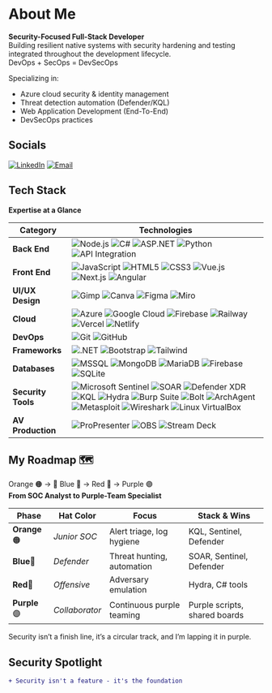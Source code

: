 # About Me
**Security-Focused Full-Stack Developer**  
Building resilient native systems with security hardening and testing integrated throughout the development lifecycle.  
DevOps + SecOps = DevSecOps

Specializing in:  
  - Azure cloud security & identity management  
  - Threat detection automation (Defender/KQL)  
  - Web Application Development (End-To-End)  
  - DevSecOps practices

## Socials
[![LinkedIn](https://img.shields.io/badge/LinkedIn-Connect-%230077B5?logo=linkedin   )](https://linkedin.com/in/mihlali-8934528-mabovula   ) 
[![Email](https://img.shields.io/badge/Email-Contact-%23D14836?logo=gmail   )](mailto:mihlalimabovula597@gmail.com)

## Tech Stack
**Expertise at a Glance**

| Category          | Technologies                                                                 |
|-------------------|------------------------------------------------------------------------------|
| **Back End**      | ![Node.js](https://img.shields.io/badge/-Node.js-339933?logo=nodedotjs   ) ![C#](https://img.shields.io/badge/-C%23-239120?logo=csharp   ) ![ASP.NET](https://img.shields.io/badge/-ASP.NET-512BD4?logo=dotnet   ) ![Python](https://img.shields.io/badge/-Python-3776AB?logo=python&logoColor=white   ) ![API Integration](https://img.shields.io/badge/-API%20Integration-FF6F00?logo=swagger   ) |
| **Front End**     | ![JavaScript](https://img.shields.io/badge/-JavaScript-F7DF1E?logo=javascript&logoColor=black   ) ![HTML5](https://img.shields.io/badge/-HTML5-E34F26?logo=html5   ) ![CSS3](https://img.shields.io/badge/-CSS3-1572B6?logo=css3   ) ![Vue.js](https://img.shields.io/badge/-Vue.js-4FC08D?logo=vuedotjs   ) ![Next.js](https://img.shields.io/badge/-Next.js-000000?logo=nextdotjs   ) ![Angular](https://img.shields.io/badge/-Angular-DD0031?logo=angular   ) |
| **UI/UX Design**  | ![Gimp](https://img.shields.io/badge/-GIMP-5C5543?logo=gimp ) ![Canva](https://img.shields.io/badge/-Canva-00C4CC?logo=canva ) ![Figma](https://img.shields.io/badge/-Figma-F24E1E?logo=figma ) ![Miro](https://img.shields.io/badge/-Miro-F2D522?logo=miro ) |
| **Cloud**         | ![Azure](https://img.shields.io/badge/-Azure-0078D4?logo=microsoftazure   ) ![Google Cloud](https://img.shields.io/badge/-GCP-4285F4?logo=googlecloud   ) ![Firebase](https://img.shields.io/badge/-Firebase-FFCA28?logo=firebase&logoColor=black   ) ![Railway](https://img.shields.io/badge/-Railway-0B0D0E?logo=railway  ) ![Vercel](https://img.shields.io/badge/-Vercel-000000?logo=vercel  ) ![Netlify](https://img.shields.io/badge/-Netlify-00C7B7?logo=netlify  ) |
| **DevOps**        | ![Git](https://img.shields.io/badge/-Git-F05032?logo=git   ) ![GitHub](https://img.shields.io/badge/-GitHub-181717?logo=github   ) |
| **Frameworks**    | ![.NET](https://img.shields.io/badge/-.NET-512BD4?logo=dotnet   ) ![Bootstrap](https://img.shields.io/badge/-Bootstrap-7952B3?logo=bootstrap   ) ![Tailwind](https://img.shields.io/badge/-Tailwind_CSS-38B2AC?logo=tailwind-css   ) |
| **Databases**     | ![MSSQL](https://img.shields.io/badge/-SQL%20Server-CC2927?logo=microsoftsqlserver   ) ![MongoDB](https://img.shields.io/badge/-MongoDB-47A248?logo=mongodb   ) ![MariaDB](https://img.shields.io/badge/-MariaDB-003545?logo=mariadb   ) ![Firebase](https://img.shields.io/badge/-Firebase-FFCA28?logo=firebase&logoColor=black   ) ![SQLite](https://img.shields.io/badge/-SQLite-003B57?logo=sqlite   ) |
| **Security Tools**| ![Microsoft Sentinel](https://img.shields.io/badge/-Microsoft_Sentinel-0078D4?logo=microsoft   ) ![SOAR](https://img.shields.io/badge/-SOAR-0078D4?logo=microsoft   ) ![Defender XDR](https://img.shields.io/badge/-Defender_XDR-0078D4?logo=microsoft   ) ![KQL](https://img.shields.io/badge/-KQL-0078D4?logo=microsoftazure   ) ![Hydra](https://img.shields.io/badge/-Hydra-2E8B57?logo=hackaday&logoColor=white   ) ![Burp Suite](https://img.shields.io/badge/-Burp_Suite-FF6633?logo=portswigger   ) ![Bolt](https://img.shields.io/badge/-Bolt-2E8B57?logo=bolt   ) ![ArchAgent](https://img.shields.io/badge/-ArchAgent-2E8B57?logo=archlinux   ) ![Metasploit](https://img.shields.io/badge/-Metasploit-EE0000?logo=metasploit ) ![Wireshark](https://img.shields.io/badge/-Wireshark-1679A7?logo=wireshark ) ![Linux VirtualBox](https://img.shields.io/badge/-VirtualBox-183A61?logo=virtualbox ) |
| **AV Production** | ![ProPresenter](https://img.shields.io/badge/-ProPresenter-1D4ED7?logo=propresenter ) ![OBS](https://img.shields.io/badge/-OBS-302E31?logo=obsstudio ) ![Stream Deck](https://img.shields.io/badge/-Stream_Deck-1E1E1E?logo=elgato ) |

## My Roadmap 🗺️
Orange 🟠 → 📍 Blue 🔵 → Red 🔴 → Purple 🟣  
**From SOC Analyst to Purple-Team Specialist**

| Phase | Hat Color | Focus | Stack & Wins |
|-------|-----------|-------|--------------|
| **Orange**🟠 | *Junior SOC* | Alert triage, log hygiene | KQL, Sentinel, Defender |
| **Blue**🔵 | *Defender* | Threat hunting, automation |  SOAR, Sentinel, Defender  |
| **Red**🔴 | *Offensive* | Adversary emulation |  Hydra, C# tools |
| **Purple**🟣 | *Collaborator* | Continuous purple teaming | Purple scripts, shared boards |

Security isn’t a finish line, it’s a circular track, and I’m lapping it in purple.


## Security Spotlight
```diff
+ Security isn't a feature - it's the foundation
